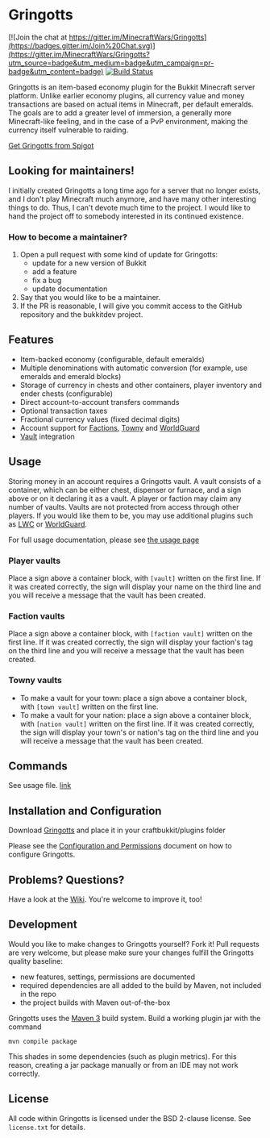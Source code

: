 Gringotts
=========

[![Join the chat at https://gitter.im/MinecraftWars/Gringotts](https://badges.gitter.im/Join%20Chat.svg)](https://gitter.im/MinecraftWars/Gringotts?utm_source=badge&utm_medium=badge&utm_campaign=pr-badge&utm_content=badge)
[![Build Status](https://travis-ci.org/MinecraftWars/Gringotts.svg?branch=master)](https://travis-ci.org/MinecraftWars/Gringotts)

Gringotts is an item-based economy plugin for the Bukkit Minecraft server platform. Unlike earlier economy plugins, all currency value and money transactions are based on actual items in Minecraft, per default emeralds. The goals are to add a greater level of immersion, a generally more Minecraft-like feeling, and in the case of a PvP environment, making the currency itself vulnerable to raiding.

[Get Gringotts from Spigot](https://www.spigotmc.org/resources/gringotts.42071/)

Looking for maintainers!
------------------------

I initially created Gringotts a long time ago for a server that no longer exists, and I don't play Minecraft much anymore,
and have many other interesting things to do. Thus, I can't devote much time to the project. I would like to hand the 
project off to somebody interested in its continued existence.

### How to become a maintainer? ###

1. Open a pull request with some kind of update for Gringotts: 
      * update for a new version of Bukkit
      * add a feature
      * fix a bug
      * update documentation
2. Say that you would like to be a maintainer.
3. If the PR is reasonable, I will give you commit access to the GitHub repository and the bukkitdev project. 

Features
--------
* Item-backed economy (configurable, default emeralds)
* Multiple denominations with automatic conversion (for example, use emeralds and emerald blocks)
* Storage of currency in chests and other containers, player inventory and ender chests (configurable)
* Direct account-to-account transfers commands
* Optional transaction taxes
* Fractional currency values (fixed decimal digits)
* Account support for [Factions](http://dev.bukkit.org/server-mods/factions/), [Towny](http://dev.bukkit.org/server-mods/towny-advanced/) and [WorldGuard](http://dev.bukkit.org/server-mods/worldguard/)
* [Vault](http://dev.bukkit.org/server-mods/vault/) integration

Usage
-----
Storing money in an account requires a Gringotts vault. A vault consists of a container, which can be either chest, dispenser or furnace, and a sign above or on it declaring it as a vault. A player or faction may claim any number of vaults. Vaults are not protected from access through other players. If you would like them to be, you may use additional plugins such as [LWC](http://dev.bukkit.org/server-mods/lwc/) or [WorldGuard](http://dev.bukkit.org/server-mods/worldguard/).

For full usage documentation, please see [the usage page](https://github.com/MinecraftWars/Gringotts/blob/master/doc/usage.md)

### Player vaults ###

Place a sign above a container block, with `[vault]` written on the first line. If it was created correctly, the sign will display your name on the third line and you will receive a message that the vault has been created.

### Faction vaults ###

Place a sign above a container block, with `[faction vault]` written on the first line. If it was created correctly, the sign will display your faction's tag on the third line and you will receive a message that the vault has been created.

### Towny vaults ###

* To make a vault for your town: place a sign above a container block, with `[town vault]` written on the first line. 
* To make a vault for your nation: place a sign above a container block, with `[nation vault]` written on the first line. 
If it was created correctly, the sign will display your town's or nation's tag on the third line and you will receive a message that the vault has been created.

Commands
--------
See usage file. [link](https://github.com/MinecraftWars/Gringotts/blob/master/doc/usage.md#commands)

Installation and Configuration
------------------------------
Download [Gringotts](http://dev.bukkit.org/server-mods/gringotts/files/) and place it in your craftbukkit/plugins folder

Please see the [Configuration and Permissions](https://github.com/MinecraftWars/Gringotts/blob/master/doc/configuration.md) document on how to configure Gringotts.

Problems? Questions?
--------------------
Have a look at the [Wiki](https://github.com/MinecraftWars/Gringotts/wiki). You're welcome to improve it, too!


Development
-----------
Would you like to make changes to Gringotts yourself? Fork it!
Pull requests are very welcome, but please make sure your changes fulfill the Gringotts quality baseline:

* new features, settings, permissions are documented
* required dependencies are all added to the build by Maven, not included in the repo
* the project builds with Maven out-of-the-box

Gringotts uses the [Maven 3](http://maven.apache.org/) build system. Build a working plugin jar with the command

    mvn compile package
    
This shades in some dependencies (such as plugin metrics). For this reason, creating a jar package manually or from an IDE may not work correctly.


License
-------
All code within Gringotts is licensed under the BSD 2-clause license. See `license.txt` for details.
